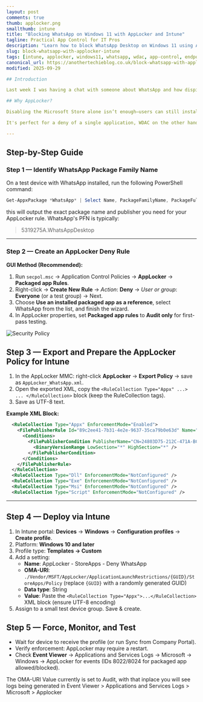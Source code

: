 ```yaml
---
layout: post
comments: true
thumb: applocker.png
smallthumb: intune
title: "Blocking WhatsApp on Windows 11 with AppLocker and Intune"
tagline: Practical App Control for IT Pros
description: "Learn how to block WhatsApp Desktop on Windows 11 using AppLocker and Intune. Step-by-step guide for IT engineers: identify the package family, create and deploy policies, and troubleshoot common issues."
slug: block-whatsapp-with-applocker-intune
tags: [intune, applocker, windows11, whatsapp, wdac, app-control, endpoint-security]
canonical_url: https://anothertechieblog.co.uk/block-whatsapp-with-applocker-intune
modified: 2025-09-29

## Introduction

Last week I was having a chat with someone about WhatsApp and how dispite blocking the Microsoft Store App users were still getting the app downloaded and installed. I've not explored much of the Intune Endpoint Security configuration as I've been focusing on Autopilot and Application Deployments latley. So i decided i'd have a go over the weekend and here's the steps I took to block it. This could be applied to any other app as well. 

## Why AppLocker?

Disabling the Microsoft Store alone isn’t enough—users can still install WhatsApp via web links. AppLocker provides a robust solution by blocking the app based on its package family name (PFN), ensuring installation and execution are denied.

It's perfect for a deny of a single application, WDAC on the other hand is best for when you want to enforce an allow-list of trusted binaries, drivers and packaged apps.

---
```


## Step-by-Step Guide

### Step 1 — Identify WhatsApp Package Family Name

On a test device with WhatsApp installed, run the following PowerShell command:

```powershell
Get-AppxPackage *WhatsApp* | Select Name, PackageFamilyName, PackageFullName | Format-List
```

this will output the exact package name and publisher you need for your AppLocker rule. WhatsApp's PFN is typically:

> 5319275A.WhatsAppDesktop

---

### Step 2 — Create an AppLocker Deny Rule

**GUI Method (Recommended):**

1. Run `secpol.msc` → Application Control Policies → **AppLocker** → **Packaged app Rules**.
2. Right-click → **Create New Rule** → _Action_: **Deny** → _User or group_: **Everyone** (or a test group) → Next.
3. Choose **Use an installed packaged app as a reference**, select WhatsApp from the list, and finish the wizard.
4. In AppLocker properties, set **Packaged app rules** to **Audit only** for first-pass testing.

![Security Policy](/assets/images/2025-09-29-Intune-App-Locker-Block-WhatsApp/Local-Sec-Pol.png)

## Step 3 — Export and Prepare the AppLocker Policy for Intune

1. In the AppLocker MMC: right-click **AppLocker** → **Export Policy** → save as `AppLocker_WhatsApp.xml`.
2. Open the exported XML, copy the `<RuleCollection Type="Appx" ...> ... </RuleCollection>` block (keep the RuleCollection tags).
3. Save as UTF-8 text.

**Example XML Block:**

```xml
  <RuleCollection Type="Appx" EnforcementMode="Enabled">
    <FilePublisherRule Id="89c2ee41-7b31-4e2e-9637-35ca79b0e63d" Name="5319275A.WhatsAppDesktop, from WhatsApp Inc." Description="" UserOrGroupSid="S-1-1-0" Action="Audit">
      <Conditions>
        <FilePublisherCondition PublisherName="CN=24803D75-212C-471A-BC57-9EF86AB91435" ProductName="5319275A.WhatsAppDesktop" BinaryName="*">
          <BinaryVersionRange LowSection="*" HighSection="*" />
        </FilePublisherCondition>
      </Conditions>
    </FilePublisherRule>
  </RuleCollection>
  <RuleCollection Type="Dll" EnforcementMode="NotConfigured" />
  <RuleCollection Type="Exe" EnforcementMode="NotConfigured" />
  <RuleCollection Type="Msi" EnforcementMode="NotConfigured" />
  <RuleCollection Type="Script" EnforcementMode="NotConfigured" />
```
---

## Step 4 — Deploy via Intune

1. In Intune portal: **Devices** → **Windows** → **Configuration profiles** → **Create profile**.
2. Platform: **Windows 10 and later**
3. Profile type: **Templates → Custom**
4. Add a setting:
   - **Name**: AppLocker - StoreApps - Deny WhatsApp
   - **OMA-URI**: `./Vendor/MSFT/AppLocker/ApplicationLaunchRestrictions/{GUID}/StoreApps/Policy` (replace `{GUID}` with a randomly generated GUID)
   - **Data type**: String
   - **Value**: Paste the `<RuleCollection Type="Appx">...</RuleCollection>` XML block (ensure UTF-8 encoding)
5. Assign to a small test device group. Save & create.

## Step 5 — Force, Monitor, and Test

- Wait for device to receive the profile (or run Sync from Company Portal).
- Verify enforcement: AppLocker may require a restart.
- Check **Event Viewer** → Applications and Services Logs → Microsoft → Windows → AppLocker for events (IDs 8022/8024 for packaged app allowed/blocked).

The OMA-URI Value currently is set to Audit, with that inplace you will see logs being generated in Event Viewer > Applications and Services Logs > Microsoft > Applocker
